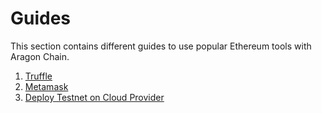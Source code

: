<!--
order: false
parent:
  order: 5
-->

# Guides

This section contains different guides to use popular Ethereum tools with Aragon Chain.

1. [Truffle](./truffle.md)
2. [Metamask](./metamask.md)
3. [Deploy Testnet on Cloud Provider](./testnet_on_cloud.md)
